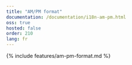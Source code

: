 ```yaml
---
title: "AM/PM format"
documentation: /documentation/i18n-am-pm.html
oss: true
hosted: false
order: 210
lang: fr
---
```


{% include features/am-pm-format.md %}
